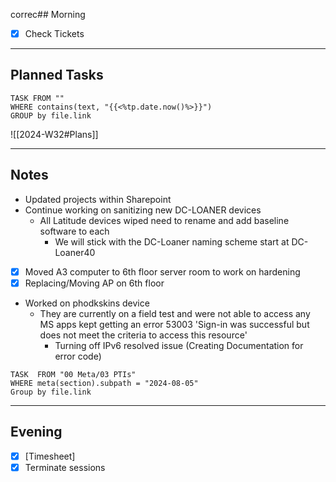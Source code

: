 correc## Morning
- [x] Check Tickets

---
## Planned Tasks
~~~dataview
TASK FROM ""
WHERE contains(text, "{{<%tp.date.now()%>}}")
GROUP by file.link
~~~
![[2024-W32#Plans]]

---
## Notes
- Updated projects within Sharepoint
- Continue working on sanitizing new DC-LOANER devices 
	- All Latitude devices wiped need to rename and add baseline software to each
		- We will stick with the DC-Loaner naming scheme start at DC-Loaner40
- [x] Moved A3 computer to 6th floor server room to work on hardening
- [x] Replacing/Moving AP on 6th floor 
- Worked on phodkskins device
	- They are currently on a field test and were not able to access any MS apps kept getting an error 53003 'Sign-in was successful but does not meet the criteria to access this resource'
		- Turning off IPv6 resolved issue (Creating Documentation for error code)

~~~dataview
TASK  FROM "00 Meta/03 PTIs"
WHERE meta(section).subpath = "2024-08-05"
Group by file.link
~~~
---
## Evening
- [x] [Timesheet]
- [x] Terminate sessions
